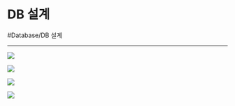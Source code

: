 # DB 설계
#Database/DB 설계

---
![](./img/D설_1.PNG)

![](./img/D설_1.JPG)

![](./img/D설_2.PNG)

![](./img/D설_2.JPG)